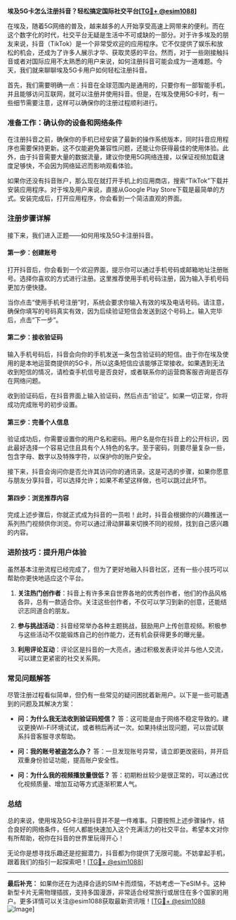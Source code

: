 **埃及5G卡怎么注册抖音？轻松搞定国际社交平台[[TG💪+ @esim1088](https://t.me/s/esim1088)]**

在埃及，随着5G网络的普及，越来越多的人开始享受高速上网带来的便利。而在这个数字化的时代，社交平台无疑是生活中不可或缺的一部分。对于许多埃及的朋友来说，抖音（TikTok）是一个非常受欢迎的应用程序。它不仅提供了娱乐和放松的机会，还成为了许多人展示才华、获取灵感的平台。然而，对于一些刚接触抖音或者对国际应用不太熟悉的用户来说，如何注册抖音可能会成为一道难题。今天，我们就来聊聊埃及5G卡用户如何轻松注册抖音。

首先，我们需要明确一点：抖音在全球范围内是通用的，只要你有一部智能手机，并且能够访问互联网，就可以注册并使用抖音。但是，在埃及使用5G卡时，有一些细节需要注意，这样可以确保你的注册过程顺利进行。

### **准备工作：确认你的设备和网络条件**
在注册抖音之前，确保你的手机已经安装了最新的操作系统版本，同时抖音应用程序也需要保持更新。这不仅能避免兼容性问题，还能让你获得最佳的使用体验。此外，由于抖音需要大量的数据流量，建议你使用5G网络连接，以保证视频加载速度足够快，不会因为网络延迟而影响观看体验。

如果你还没有抖音账户，那么现在就打开手机上的应用商店，搜索“TikTok”下载并安装应用程序。对于埃及用户来说，直接从Google Play Store下载是最简单的方式。安装完成后，打开应用程序，你会看到一个简洁直观的界面。

### **注册步骤详解**
接下来，我们进入正题——如何用埃及5G卡注册抖音。

#### **第一步：创建账号**
打开抖音后，你会看到一个欢迎界面，提示你可以通过手机号码或邮箱地址注册账号。选择你喜欢的方式进行注册。这里推荐使用手机号码注册，因为输入手机号码更加方便快捷。

当你点击“使用手机号注册”时，系统会要求你输入有效的埃及电话号码。请注意，确保你填写的号码真实有效，因为后续验证短信会发送到这个号码上。输入完毕后，点击“下一步”。

#### **第二步：接收验证码**
输入手机号码后，抖音会向你的手机发送一条包含验证码的短信。由于你在埃及使用的是本地运营商提供的5G卡，所以这条短信应该能够正常接收。如果遇到无法收到短信的情况，请检查手机信号是否良好，或者联系你的运营商客服咨询是否存在网络问题。

收到验证码后，在抖音界面上输入验证码，然后点击“验证”。如果一切正常，你将成功完成账号的初步设置。

#### **第三步：完善个人信息**
验证成功后，你需要设置你的用户名和密码。用户名是你在抖音上的公开标识，因此最好选择一个容易记住且具有个人特色的名字。至于密码，则要尽量复杂一些，包含字母、数字以及特殊字符，以保护你的账户安全。

接下来，抖音会询问你是否允许其访问你的通讯录。这是可选的步骤，如果你愿意与朋友分享抖音，可以选择允许；如果不希望这样做，也可以跳过此环节。

#### **第四步：浏览推荐内容**
完成上述步骤后，你就正式成为抖音的一员啦！此时，抖音会根据你的兴趣推送一系列热门视频供你浏览。你可以通过滑动屏幕来切换不同的视频，找到自己感兴趣的内容。

### **进阶技巧：提升用户体验**
虽然基本注册流程已经完成了，但为了更好地融入抖音社区，还有一些小技巧可以帮助你更快地适应这个平台。

1. **关注热门创作者**：抖音上有许多来自世界各地的优秀创作者，他们的作品风格各异，总有一款适合你。关注这些创作者，不仅可以学习到新的创意，还能结识志同道合的朋友。
   
2. **参与挑战活动**：抖音经常举办各种主题挑战，鼓励用户上传创意视频。积极参与这些活动不仅能锻炼自己的创作能力，还有机会获得更多的曝光量。

3. **利用评论互动**：评论区是抖音的一大亮点，通过积极发表评论并与他人交流，可以建立更紧密的社交关系网。

### **常见问题解答**
尽管注册过程看似简单，但仍有一些常见的疑问困扰着新用户。以下是一些可能遇到的问题及其解决方案：

- **问：为什么我无法收到验证码短信？**
  答：这可能是由于网络不稳定导致的。建议更换Wi-Fi环境试试，或者稍后再试一次。如果持续出现问题，可以尝试联系抖音客服寻求帮助。

- **问：我的账号被盗怎么办？**
  答：一旦发现账号异常，请立即更改密码，并开启双重身份验证功能，提高账户安全性。

- **问：为什么我的视频播放量很低？**
  答：初期粉丝较少是很正常的，可以通过优化视频质量、增加互动等方式逐渐积累人气。

### **总结**
总的来说，使用埃及5G卡注册抖音并不是一件难事。只要按照上述步骤操作，结合良好的网络条件，任何人都能快速加入这个充满活力的社交平台。希望本文对你有所帮助，祝你在抖音的世界里玩得开心！

无论你是想寻找乐趣还是挖掘潜力，抖音都为你提供了无限可能。不妨拿起手机，跟着我们的指引一起探索吧！[[TG💪+ @esim1088](https://t.me/s/esim1088)]

---

**最后补充：** 如果你还在为选择合适的SIM卡而烦恼，不妨考虑一下eSIM卡。这种新型卡片无需物理插拔，支持多国漫游，非常适合经常旅行或居住在多个国家的用户。更多详情可以关注@esim1088获取最新资讯哦！[[TG💪+ @esim1088](https://t.me/s/esim1088) ![Image](https://i.postimg.cc/4NQfJmqS/Snipaste-2025-05-13-00-14-12.png)]